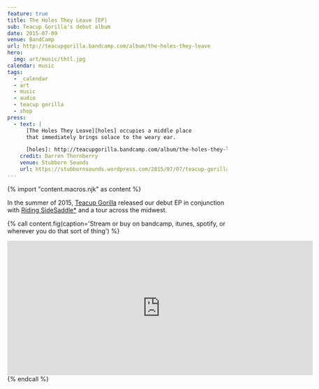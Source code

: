 ```yaml
---
feature: true
title: The Holes They Leave [EP]
sub: Teacup Gorilla's debut album
date: 2015-07-09
venue: BandCamp
url: http://teacupgorilla.bandcamp.com/album/the-holes-they-leave
hero:
  img: art/music/thtl.jpg
calendar: music
tags:
  - _calendar
  - art
  - music
  - audio
  - teacup gorilla
  - shop
press:
  - text: |
      [The Holes They Leave][holes] occupies a middle place
      that immediately brings solace to the weary ear.

      [holes]: http://teacupgorilla.bandcamp.com/album/the-holes-they-leave
    credit: Darren Thornberry
    venue: Stubborn Sounds
    url: https://stubbornsounds.wordpress.com/2015/07/07/teacup-gorilla-the-holes-they-leave-in-review/
---
```

{% import "content.macros.njk" as content %}

In the summer of 2015,
[Teacup Gorilla][tg] released our debut EP
in conjunction with [Riding SideSaddle*][sidesaddle]
and a tour across the midwest.

[tg]: /orgs/teacup-gorilla/
[sidesaddle]: /projects/ridingsidesaddle/

{% call content.fig(caption='Stream or buy on bandcamp, itunes, spotify, or wherever you do that sort of thing') %}
<iframe style="border: 0; width: 700px; height: 308px; margin: 0 auto;" src="https://bandcamp.com/EmbeddedPlayer/album=1383025660/size=large/bgcol=ffffff/linkcol=de270f/artwork=small/transparent=true/" seamless><a href="http://teacupgorilla.bandcamp.com/album/the-holes-they-leave">The Holes They Leave by Teacup Gorilla</a></iframe>
{% endcall %}
